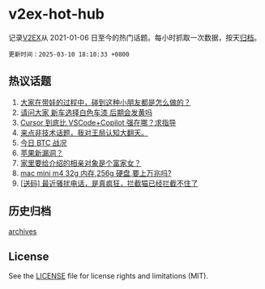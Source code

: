 # v2ex-hot-hub

 记录[V2EX](https://www.v2ex.com/)从 2021-01-06 日至今的热门话题。每小时抓取一次数据，按天[归档](archives)。

`更新时间：2025-03-10 18:10:33 +0800`

## 热议话题

1. [大家在带娃的过程中，碰到这种小朋友都是怎么做的？](https://www.v2ex.com/t/1117126)
1. [请问大家 新车选择白色车漆 后期会发黄吗](https://www.v2ex.com/t/1117141)
1. [Cursor 到底比 VSCode+Copilot 强在哪？求指导](https://www.v2ex.com/t/1117083)
1. [来点非技术话题，我对王局认知大翻天。](https://www.v2ex.com/t/1117212)
1. [今日 BTC 战况](https://www.v2ex.com/t/1117067)
1. [苹果新漏洞？](https://www.v2ex.com/t/1117175)
1. [家里要给介绍的相亲对象是个富家女？](https://www.v2ex.com/t/1117164)
1. [mac mini m4 32g 内存,256g 硬盘,要上万兆吗?](https://www.v2ex.com/t/1117170)
1. [[送码] 最近骚扰电话，是真疯狂，拦截猫已经拦截不住了](https://www.v2ex.com/t/1117262)

## 历史归档

[archives](archives)

## License

See the [LICENSE](LICENSE) file for license rights and limitations (MIT).
